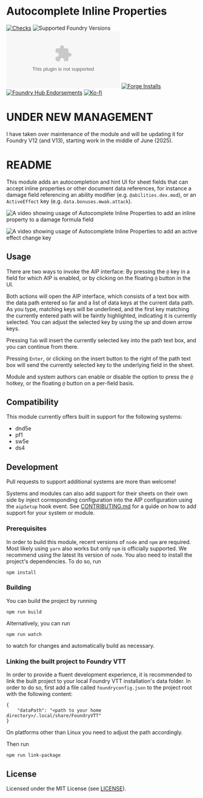 # Autocomplete Inline Properties

[![Checks](https://github.com/ghost-fvtt/FVTT-Autocomplete-Inline-Properties/workflows/Checks/badge.svg)](https://github.com/ghost-fvtt/FVTT-Autocomplete-Inline-Properties/actions)
![Supported Foundry Versions](https://img.shields.io/endpoint?url=https://foundryshields.com/version?url=https://github.com/ghost-fvtt/FVTT-Autocomplete-Inline-Properties/releases/latest/download/module.json)
![Latest Release Download Count](https://img.shields.io/github/downloads/ghost-fvtt/FVTT-Autocomplete-Inline-Properties/latest/module.zip)
[![Forge Installs](https://img.shields.io/badge/dynamic/json?label=Forge%20Installs&query=package.installs&suffix=%25&url=https%3A%2F%2Fforge-vtt.com%2Fapi%2Fbazaar%2Fpackage%2Fautocomplete-inline-properties&colorB=4aa94a)](https://forge-vtt.com/bazaar#package=autocomplete-inline-properties)
[![Foundry Hub Endorsements](https://img.shields.io/endpoint?logoColor=white&url=https%3A%2F%2Fwww.foundryvtt-hub.com%2Fwp-json%2Fhubapi%2Fv1%2Fpackage%2Fautocomplete-inline-properties%2Fshield%2Fendorsements)](https://www.foundryvtt-hub.com/package/autocomplete-inline-properties/)
[![Ko-fi](https://img.shields.io/badge/Ko--fi-ghostfvtt-00B9FE?logo=kofi)](https://ko-fi.com/ghostfvtt)

# UNDER NEW MANAGEMENT

I have taken over maintenance of the module and will be updating it for Foundry V12 (and V13), starting work in the middle of June (2025).

# README

This module adds an autocompletion and hint UI for sheet fields that can accept inline properties or other document data
references, for instance a damage field referencing an ability modifier (e.g. `@abilities.dex.mod`), or an
`ActiveEffect` key (e.g. `data.bonuses.mwak.attack`).

![A video showing usage of Autocomplete Inline Properties to add an inline property to a damage formula field](https://f002.backblazeb2.com/file/cws-images/FVTT-AIP/autocomplete-inline-properties-damage-roll.gif)

![A video showing usage of Autocomplete Inline Properties to add an active effect change key](https://f002.backblazeb2.com/file/cws-images/FVTT-AIP/autocomplete-inline-properties-active-effect.gif)

## Usage

There are two ways to invoke the AIP interface: By pressing the `@` key in a field for which AIP is enabled, or by
clicking on the floating `@` button in the UI.

Both actions will open the AIP interface, which consists of a text box with the data path entered so far and a list of
data keys at the current data path. As you type, matching keys will be underlined, and the first key matching the
currently entered path will be faintly highlighted, indicating it is currently selected. You can adjust the selected key
by using the up and down arrow keys.

Pressing `Tab` will insert the currently selected key into the path text box, and you can continue from there.

Pressing `Enter`, or clicking on the insert button to the right of the path text box will send the currently selected
key to the underlying field in the sheet.

Module and system authors can enable or disable the option to press the `@` hotkey, or the floating `@` button on a
per-field basis.

## Compatibility

This module currently offers built in support for the following systems:
* dnd5e
* pf1
* sw5e
* ds4

## Development

Pull requests to support additional systems are more than welcome!

Systems and modules can also add support for their sheets on their own side by inject corresponding configuration into
the AIP configuration using the `aipSetup` hook event. See [CONTRIBUTING.md](CONTRIBUTING.md) for a guide on how to add
support for your system or module.


### Prerequisites

In order to build this module, recent versions of `node` and `npm` are required. Most likely using `yarn` also works but
only `npm` is officially supported. We recommend using the latest lts version of `node`.  You also need to install the
project's dependencies. To do so, run

```
npm install
```

### Building

You can build the project by running

```
npm run build
```

Alternatively, you can run

```
npm run watch
```

to watch for changes and automatically build as necessary.

### Linking the built project to Foundry VTT

In order to provide a fluent development experience, it is recommended to link the built project to your local Foundry
VTT installation's data folder. In order to do so, first add a file called `foundryconfig.json` to the project root with
the following content:

```
{
    "dataPath": "<path to your home directory>/.local/share/FoundryVTT"
}
```

On platforms other than Linux you need to adjust the path accordingly.

Then run

```
npm run link-package
```

## License

Licensed under the MIT License (see [LICENSE](LICENSE)).

